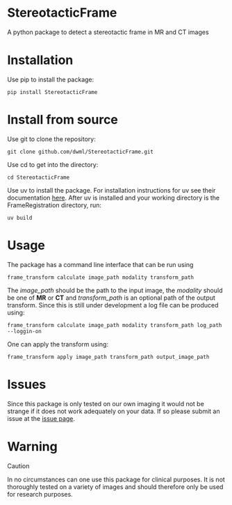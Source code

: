 # StereotacticFrame

A python package to detect a stereotactic frame in MR and CT images

# Installation

Use pip to install the package:

```pip install StereotacticFrame```


# Install from source

Use git to clone the repository:

```git clone github.com/dwml/StereotacticFrame.git```

Use cd to get into the directory:

```cd StereotacticFrame```

Use uv to install the package. For installation instructions for uv see their documentation [here](https://docs.astral.sh/uv/getting-started/installation/). After uv is installed and your working directory is the FrameRegistration directory, run:

```uv build```

# Usage

The package has a command line interface that can be run using

```frame_transform calculate image_path modality transform_path```

The *image_path* should be the path to the input image, the *modality* should be one of **MR** or **CT** and *transform_path* is an optional path of the output transform. Since this is still under development a log file can be produced using:

```frame_transform calculate image_path modality transform_path log_path --loggin-on```

One can apply the transform using:

```frame_transform apply image_path transform_path output_image_path```

# Issues

Since this package is only tested on our own imaging it would not be strange if it does not work adequately on your data. If so please submit an issue at the [issue page](https://github.com/dwml/StereotacticFrame/issues).

# Warning

> [!CAUTION]
> In no circumstances can one use this package for clinical purposes. It is not thoroughly tested on a variety of images and should therefore only be used for research purposes.

